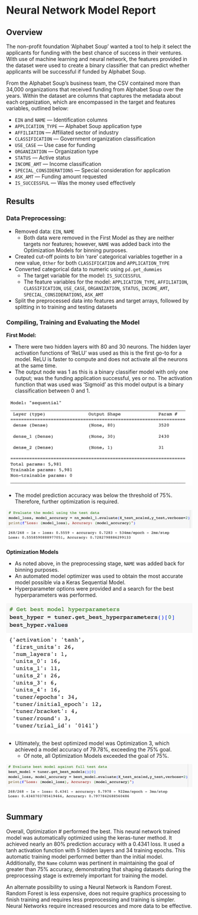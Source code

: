# Neural Network Model Report



## Overview


The non-profit foundation ‘Alphabet Soup’ wanted a tool to help it select the applicants for funding with the best chance of success in their ventures. With use of machine learning and neural network, the features provided in the dataset were used to create a binary classifier that can predict whether applicants will be successful if funded by Alphabet Soup. 

From the Alphabet Soup’s business team, the CSV contained more than 34,000 organizations that received funding from Alphabet Soup over the years. Within the dataset are columns that captures the metadata about each organization, which are encompassed in the target and features variables, outlined below:

* `EIN` and `NAME` — Identification columns
* `APPLICATION_TYPE` — Alphabet Soup application type
* `AFFILIATION` — Affiliated sector of industry
* `CLASSIFICATION` — Government organization classification
* `USE_CASE` — Use case for funding
* `ORGANIZATION` — Organization type
* `STATUS` — Active status
* `INCOME_AMT` — Income classification
* `SPECIAL_CONSIDERATIONS` — Special consideration for application
* `ASK_AMT` — Funding amount requested
* `IS_SUCCESSFUL` — Was the money used effectively



## Results

### Data Preprocessing:
* Removed data: `EIN`, `NAME` 
    * Both data were removed in the First Model as they are neither targets nor features; however, `NAME` was added back into the Optimization Models for binning purposes.
* Created cut-off points to bin ‘rare’ categorical variables together in a new value, `Other` for both `CLASSIFICATION` and `APPLICATION_TYPE`
* Converted categorical data to numeric using `pd.get_dummies`
    * The target variable for the model: `IS_SUCCESSFUL`
    * The feature variables for the model: `APPLICATION_TYPE`, `AFFILIATION`, `CLASSIFICATION`, `USE_CASE`, `ORGANIZATION`, `STATUS`, `INCOME_AMT`, `SPECIAL_CONSIDERATIONS`, `ASK_AMT`
* Split the preprocessed data into features and target arrays, followed by splitting in to training and testing datasets 


### Compiling, Training and Evaluating the Model

**First Model:**

* There were two hidden layers with 80 and 30 neurons. The hidden layer activation functions of ‘ReLU’ was used as this is the first go-to for a model. ReLU is faster to compute and does not activate all the neurons at the same time. 
* The output node was 1 as this is a binary classifier model with only one output; was the funding application successful, yes or no. The activation function that was used was ‘Sigmoid’ as this model output is a binary classification between 0 and 1. 

![model_1_layers](Images/model_1_layers.png)


* The model prediction accuracy was below the threshold of 75%. Therefore, further optimization is required. 

![model_1](Images/model_1.png)



**Optimization Models**
* As noted above, in the preprocessing stage, `NAME` was added back for binning purposes.
* An automated model optimizer was used to obtain the most accurate model possible via a Keras Sequential Model. 
* Hyperparameter options were provided and a search for the best hyperparameters was performed.

![optimization_3_hyperparameters](Images/optimization_3_hyperparameters.png)


* Ultimately, the best optimized model was Optimization 3, which achieved a model accuracy of 79.78%, exceeding the 75% goal. 
    * Of note, all Optimization Models exceeded the goal of 75%.

![optimization_3_accuracy](Images/optimization_3_accuracy.png)



## Summary


Overall, Optimization # performed the best. This neural network trained model was automatically optimized using the keras-tuner method. It achieved nearly an 80% prediction accuracy with a 0.4341 loss. It used a tanh activation function with 5 hidden layers and 34 training epochs. This automatic training model performed better than the initial model. Additionally, the `Name` column was pertinent in maintaining the goal of greater than 75% accuracy, demonstrating that shaping datasets during the preprocessing stage is extremely important for training the model. 

An alternate possibility to using a Neural Network is Random Forest. Random Forest is less expensive, does not require graphics processing to finish training and requires less preprocessing and training is simpler. Neural Networks require increased resources and more data to be effective. 
